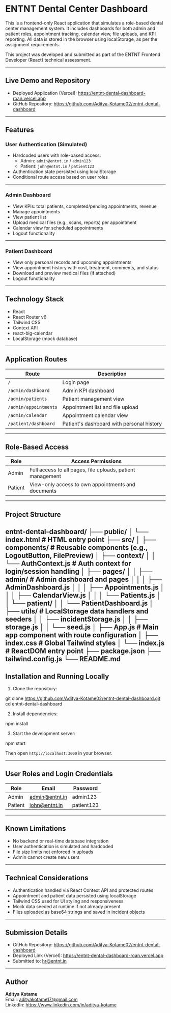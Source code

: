 # ENTNT Dental Center Dashboard

This is a frontend-only React application that simulates a role-based dental center management system. It includes dashboards for both admin and patient roles, appointment tracking, calendar view, file uploads, and KPI reporting. All data is stored in the browser using localStorage, as per the assignment requirements.

This project was developed and submitted as part of the ENTNT Frontend Developer (React) technical assessment.

---

## Live Demo and Repository

- Deployed Application (Vercel): https://entnt-dental-dashboard-roan.vercel.app  
- GitHub Repository: https://github.com/Aditya-Kotame02/entnt-dental-dashboard

---

## Features

### User Authentication (Simulated)

- Hardcoded users with role-based access:
  - Admin: `admin@entnt.in` / `admin123`
  - Patient: `john@entnt.in` / `patient123`
- Authentication state persisted using localStorage
- Conditional route access based on user roles

---

### Admin Dashboard

- View KPIs: total patients, completed/pending appointments, revenue
- Manage appointments
- View patient list
- Upload medical files (e.g., scans, reports) per appointment
- Calendar view for scheduled appointments
- Logout functionality

---

### Patient Dashboard

- View only personal records and upcoming appointments
- View appointment history with cost, treatment, comments, and status
- Download and preview medical files (if attached)
- Logout functionality

---

## Technology Stack

- React
- React Router v6
- Tailwind CSS
- Context API
- react-big-calendar
- LocalStorage (mock database)

---

## Application Routes

| Route                  | Description                                    |
|------------------------|------------------------------------------------|
| `/`                    | Login page                                     |
| `/admin/dashboard`     | Admin KPI dashboard                            |
| `/admin/patients`      | Patient management view                        |
| `/admin/appointments`  | Appointment list and file upload               |
| `/admin/calendar`      | Appointment calendar view                      |
| `/patient/dashboard`   | Patient's dashboard with personal history      |

---

## Role-Based Access

| Role    | Access Permissions                                         |
|---------|------------------------------------------------------------|
| Admin   | Full access to all pages, file uploads, patient management |
| Patient | View-only access to own appointments and documents         |

---

## Project Structure

entnt-dental-dashboard/
├── public/
│   └── index.html                # HTML entry point
├── src/
│   ├── components/               # Reusable components (e.g., LogoutButton, FilePreview)
│   ├── context/
│   │   └── AuthContext.js        # Auth context for login/session handling
│   ├── pages/
│   │   ├── admin/                # Admin dashboard and pages
│   │   │   ├── AdminDashboard.js
│   │   │   ├── Appointments.js
│   │   │   ├── CalendarView.js
│   │   │   └── Patients.js
│   │   └── patient/
│   │       └── PatientDashboard.js
│   ├── utils/                    # LocalStorage data handlers and seeders
│   │   ├── incidentStorage.js
│   │   ├── storage.js
│   │   └── seed.js
│   ├── App.js                    # Main app component with route configuration
│   ├── index.css                 # Global Tailwind styles
│   └── index.js                  # ReactDOM entry point
├── package.json
├── tailwind.config.js
└── README.md
---

## Installation and Running Locally

1. Clone the repository:

git clone https://github.com/Aditya-Kotame02/entnt-dental-dashboard.git
cd entnt-dental-dashboard

2. Install dependencies:

npm install

3. Start the development server:

npm start

Then open `http://localhost:3000` in your browser.

---

## User Roles and Login Credentials

| Role    | Email             | Password     |
|---------|-------------------|--------------|
| Admin   | admin@entnt.in    | admin123     |
| Patient | john@entnt.in     | patient123   |

---

## Known Limitations

- No backend or real-time database integration
- User authentication is simulated and hardcoded
- File size limits not enforced in uploads
- Admin cannot create new users

---

## Technical Considerations

- Authentication handled via React Context API and protected routes
- Appointment and patient data persisted using localStorage
- Tailwind CSS used for UI styling and responsiveness
- Mock data seeded at runtime if not already present
- Files uploaded as base64 strings and saved in incident objects

---

## Submission Details

- GitHub Repository: https://github.com/Aditya-Kotame02/entnt-dental-dashboard  
- Deployed Link (Vercel): https://entnt-dental-dashboard-roan.vercel.app  
- Submitted to: hr@entnt.in

---

## Author

**Aditya Kotame**  
Email: adityakotame17@gmail.com  
LinkedIn: https://www.linkedin.com/in/aditya-kotame
